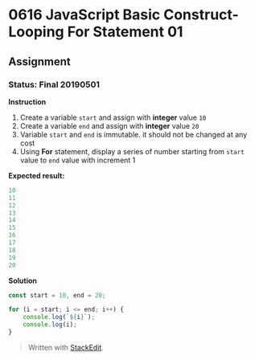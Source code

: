 # 0616 JavaScript Basic Construct- Looping For Statement 01
## Assignment
### Status: Final 20190501

**Instruction**
 1. Create a variable `start` and assign with **integer** value `10`
 2. Create a variable `end` and assign with **integer** value `20`
 3. Variable `start` and `end` is immutable. it should not be changed at any cost
 4. Using **For** statement, display a series of number starting from `start` value to `end` value with increment 1

**Expected result:**
```JavaScript
10
11
12
13
14
15
16
17
18
19
20
```

**Solution**
```JavaScript
const start = 10, end = 20;

for (i = start; i <= end; i++) {
	console.log(`${i}`);
	console.log(i);
}
```

> Written with [StackEdit](https://stackedit.io/).